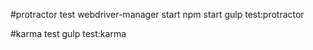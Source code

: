 #protractor test
webdriver-manager start
npm start
gulp test:protractor

#karma test
gulp test:karma
